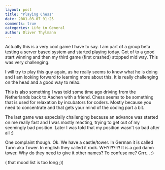 ```yaml
---
layout: post
title: "Playing Chess"
date: 2001-03-07 01:25
comments: true
categories: Life in General
author: Oliver Thylmann
---
```



Actually this is a very cool game I have to say. I am part of a group beta testing a server based system and started playing today. Got of to a good start winning and then my third game (first crashed) stopped mid way. This was very challenging.

I will try to play this guy again, as he really seems to know what he is doing and I am looking forward to learning more about this. It is really challenging on the head and a good way to relax.

This is also something I was told some time ago driving from the Netherlands back to Aachen with a friend. Chess seems to be something that is used for relaxation by incubators for coders. Mostly because you need to concentrate and that gets your mind of the coding part a bit.

The last game was especially challenging because an advance was started on me really fast and I was mostly reacting, trying to get out of my seemingly bad position. Later I was told that my position wasn't so bad after all :)

One complaint though. Ok. We have a castle/tower. In German it is called Turm aka Tower. In english they called it rook. WHY?!?!?! It is a god damn tower. Why do they need to give it other names? To confuse me? Grrr... :)

( that mood list is too long ;))


